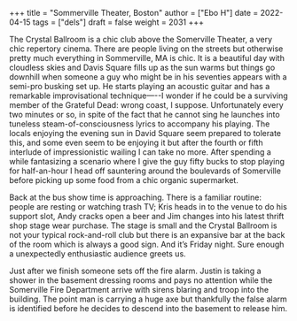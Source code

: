 +++
title = "Sommerville Theater, Boston"
author = ["Ebo H"]
date = 2022-04-15
tags = ["dels"]
draft = false
weight = 2031
+++

The Crystal Ballroom is a chic club above the Somerville Theater, a very chic repertory cinema. There are people living on the streets but otherwise pretty much everything in Sommerville, MA is chic. It is a beautiful day with cloudless skies and Davis Square fills up as the sun warms but things go downhill when someone a guy who might be in his seventies appears with a semi-pro busking set up. He starts playing an acoustic guitar and has a remarkable improvisational technique—--I wonder if he could be a surviving member of the Grateful Dead: wrong coast, I suppose. Unfortunately every two minutes or so, in spite of the fact that he cannot sing he launches into tuneless steam-of-consciousness lyrics to accompany his playing. The locals enjoying the evening sun in David Square seem prepared to tolerate this, and some even seem to be enjoying it but after the fourth or fifth interlude of impressionistic wailing I can take no more. After spending a while fantasizing a scenario where I give the guy fifty bucks to stop playing for half-an-hour I head off sauntering around the boulevards of Somerville before picking up some food from a chic organic supermarket.

Back at the bus show time is approaching. There is a familiar routine: people are resting or watching trash TV; Kris heads in to the venue to do his support slot, Andy cracks open a beer and Jim changes into his latest thrift shop stage wear purchase. The stage is small and the Crystal Ballroom is not your typical rock-and-roll club but there is an expansive bar at the back of the room which is always a good sign. And it’s Friday night. Sure enough a unexpectedly enthusiastic audience greets us.

Just after we finish someone sets off the fire alarm. Justin is taking a shower in the basement dressing rooms and pays no attention while the Somerville Fire Department arrive with sirens blaring and troop into the building. The point man is carrying a huge axe but thankfully the false alarm is identified before he decides to descend into the basement to release him.
